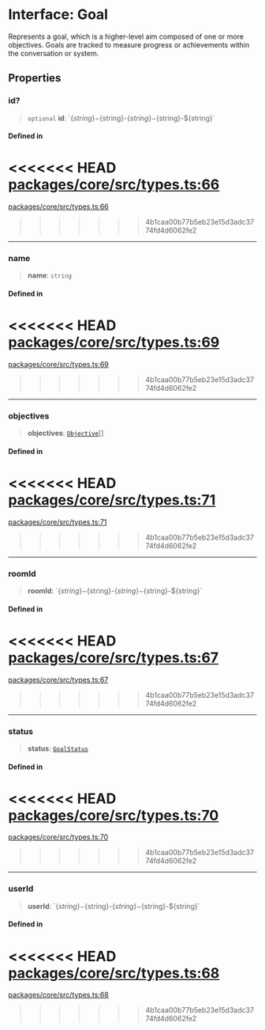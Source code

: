 # Interface: Goal

Represents a goal, which is a higher-level aim composed of one or more objectives. Goals are tracked to measure progress or achievements within the conversation or system.

## Properties

### id?

> `optional` **id**: \`$\{string\}-$\{string\}-$\{string\}-$\{string\}-$\{string\}\`

#### Defined in

<<<<<<< HEAD
[packages/core/src/types.ts:66](https://github.com/8bitsats/eliza/blob/b6c06b96b915454d08a65f46cfdce8da763cbf85/packages/core/src/types.ts#L66)
=======
[packages/core/src/types.ts:66](https://github.com/ai16z/eliza/blob/7fcf54e7fb2ba027d110afcc319c0b01b3f181dc/packages/core/src/types.ts#L66)
>>>>>>> 4b1caa00b77b5eb23e15d3adc3774fd4d6062fe2

***

### name

> **name**: `string`

#### Defined in

<<<<<<< HEAD
[packages/core/src/types.ts:69](https://github.com/8bitsats/eliza/blob/b6c06b96b915454d08a65f46cfdce8da763cbf85/packages/core/src/types.ts#L69)
=======
[packages/core/src/types.ts:69](https://github.com/ai16z/eliza/blob/7fcf54e7fb2ba027d110afcc319c0b01b3f181dc/packages/core/src/types.ts#L69)
>>>>>>> 4b1caa00b77b5eb23e15d3adc3774fd4d6062fe2

***

### objectives

> **objectives**: [`Objective`](Objective.md)[]

#### Defined in

<<<<<<< HEAD
[packages/core/src/types.ts:71](https://github.com/8bitsats/eliza/blob/b6c06b96b915454d08a65f46cfdce8da763cbf85/packages/core/src/types.ts#L71)
=======
[packages/core/src/types.ts:71](https://github.com/ai16z/eliza/blob/7fcf54e7fb2ba027d110afcc319c0b01b3f181dc/packages/core/src/types.ts#L71)
>>>>>>> 4b1caa00b77b5eb23e15d3adc3774fd4d6062fe2

***

### roomId

> **roomId**: \`$\{string\}-$\{string\}-$\{string\}-$\{string\}-$\{string\}\`

#### Defined in

<<<<<<< HEAD
[packages/core/src/types.ts:67](https://github.com/8bitsats/eliza/blob/b6c06b96b915454d08a65f46cfdce8da763cbf85/packages/core/src/types.ts#L67)
=======
[packages/core/src/types.ts:67](https://github.com/ai16z/eliza/blob/7fcf54e7fb2ba027d110afcc319c0b01b3f181dc/packages/core/src/types.ts#L67)
>>>>>>> 4b1caa00b77b5eb23e15d3adc3774fd4d6062fe2

***

### status

> **status**: [`GoalStatus`](../enumerations/GoalStatus.md)

#### Defined in

<<<<<<< HEAD
[packages/core/src/types.ts:70](https://github.com/8bitsats/eliza/blob/b6c06b96b915454d08a65f46cfdce8da763cbf85/packages/core/src/types.ts#L70)
=======
[packages/core/src/types.ts:70](https://github.com/ai16z/eliza/blob/7fcf54e7fb2ba027d110afcc319c0b01b3f181dc/packages/core/src/types.ts#L70)
>>>>>>> 4b1caa00b77b5eb23e15d3adc3774fd4d6062fe2

***

### userId

> **userId**: \`$\{string\}-$\{string\}-$\{string\}-$\{string\}-$\{string\}\`

#### Defined in

<<<<<<< HEAD
[packages/core/src/types.ts:68](https://github.com/8bitsats/eliza/blob/b6c06b96b915454d08a65f46cfdce8da763cbf85/packages/core/src/types.ts#L68)
=======
[packages/core/src/types.ts:68](https://github.com/ai16z/eliza/blob/7fcf54e7fb2ba027d110afcc319c0b01b3f181dc/packages/core/src/types.ts#L68)
>>>>>>> 4b1caa00b77b5eb23e15d3adc3774fd4d6062fe2
